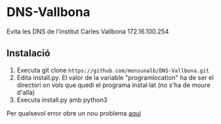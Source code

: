# DNS-Vallbona
Evita les DNS de l'institut Carles Vallbona 172.16.100.254

## Instalació
1. Executa git clone `https://github.com/monsunalb/DNS-Vallbona.git`
2. Edita install.py. El valor de la variable "programlocation" ha de ser el directori on vols que quedi el programa instal·lat (no s'ha de moure d'allà)
3. Executa install.py amb python3


Per qualsevol error obre un nou problema [aquí](https://github.com/monsunalb/DNS-Vallbona/issues/new)
